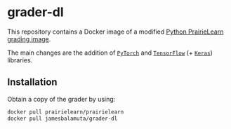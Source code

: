 # grader-dl

This repository contains a Docker image of a modified [Python PrairieLearn grading image](https://github.com/PrairieLearn/PrairieLearn/tree/d4b18e0ca301eb98bd90764e5f90892cea3841a1/graders/python).

The main changes are the addition of [`PyTorch`](https://pytorch.org/get-started/locally/) and [`TensorFlow`](https://www.tensorflow.org/install/pip) (+ [`Keras`](https://keras.io/)) libraries.

## Installation

Obtain a copy of the grader by using: 

```sh
docker pull prairielearn/prairielearn
docker pull jamesbalamuta/grader-dl
```
